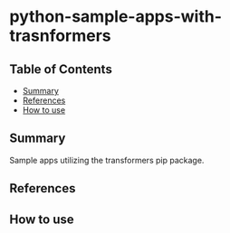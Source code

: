 # python-sample-apps-with-trasnformers


## Table of Contents

- [Summary](#summary)
- [References](#references)
- [How to use](#how-to-use)

## Summary

Sample apps utilizing the transformers pip package.

## References

## How to use